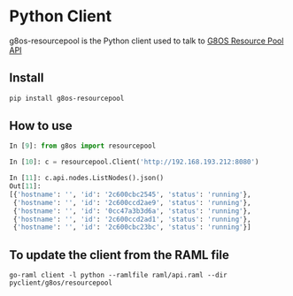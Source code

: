 # Python Client

g8os-resourcepool is the Python client used to talk to [G8OS Resource Pool API](https://github.com/g8os/resourcepool)

## Install

```bash
pip install g8os-resourcepool
```

## How to use

```python
In [9]: from g8os import resourcepool

In [10]: c = resourcepool.Client('http://192.168.193.212:8080')

In [11]: c.api.nodes.ListNodes().json()
Out[11]:
[{'hostname': '', 'id': '2c600cbc2545', 'status': 'running'},
 {'hostname': '', 'id': '2c600ccd2ae9', 'status': 'running'},
 {'hostname': '', 'id': '0cc47a3b3d6a', 'status': 'running'},
 {'hostname': '', 'id': '2c600ccd2ad1', 'status': 'running'},
 {'hostname': '', 'id': '2c600cbc23bc', 'status': 'running'}]
```

## To update the client from the RAML file

```shell
go-raml client -l python --ramlfile raml/api.raml --dir pyclient/g8os/resourcepool
```
